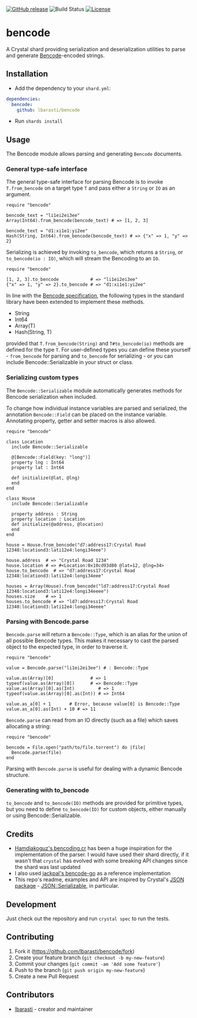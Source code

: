 [![GitHub release](https://img.shields.io/github/release/lbarasti/bencode.svg)](https://github.com/lbarasti/bencode/releases)
![Build Status](https://github.com/lbarasti/bencode/workflows/Crystal%20CI/badge.svg)
[![License](https://img.shields.io/badge/license-MIT-blue.svg)](https://opensource.org/licenses/MIT)

# bencode

A Crystal shard providing serialization and deserialization utilities to parse and generate [Bencode](https://en.wikipedia.org/wiki/Bencode)-encoded strings.

## Installation

* Add the dependency to your `shard.yml`:

```yaml
dependencies:
  bencode:
    github: lbarasti/bencode
```

* Run `shards install`

## Usage

The Bencode module allows parsing and generating `Bencode` documents.

### General type-safe interface
The general type-safe interface for parsing Bencode is to invoke `T.from_bencode` on a target type `T` and pass either a `String` or `IO` as an argument.

```crystal
require "bencode"

bencode_text = "li1ei2ei3ee"
Array(Int64).from_bencode(bencode_text) # => [1, 2, 3]

bencode_text = "d1:xi1e1:yi2ee"
Hash(String, Int64).from_bencode(bencode_text) # => {"x" => 1, "y" => 2}
```

Serializing is achieved by invoking `to_bencode`, which returns a `String`, or `to_bencode(io : IO)`, which will stream the Bencoding to an `IO`.

```crystal
require "bencode"

[1, 2, 3].to_bencode            # => "li1ei2ei3ee"
{"x" => 1, "y" => 2}.to_bencode # => "d1:xi1e1:yi2ee"
```

In line with the [Bencode specification](https://wiki.theory.org/index.php/BitTorrentSpecification), the following types in the standard library have been extended to implement these methods.
* String
* Int64
* Array(T)
* Hash(String, T)

provided that `T.from_bencode(String)` and `T#to_bencode(io)` methods are defined for the type `T`. For user-defined types you can define these yourself - `from_bencode` for parsing and `to_bencode` for serializing - or you can include Bencode::Serializable in your struct or class.

### Serializing custom types
The `Bencode::Serializable` module automatically generates methods for Bencode serialization when included.

To change how individual instance variables are parsed and serialized, the annotation `Bencode::Field` can be placed on the instance variable. Annotating property, getter and setter macros is also allowed.

```crystal
require "bencode"

class Location
  include Bencode::Serializable

  @[Bencode::Field(key: "long")]
  property lng : Int64
  property lat : Int64

  def initialize(@lat, @lng)
  end
end

class House
  include Bencode::Serializable

  property address : String
  property location : Location
  def initialize(@address, @location)
  end
end

house = House.from_bencode("d7:address17:Crystal Road 12348:locationd3:lati12e4:longi34eee")

house.address  # => "Crystal Road 1234"
house.location # => #<Location:0x10cd93d80 @lat=12, @lng=34>
house.to_bencode  # => "d7:address17:Crystal Road 12348:locationd3:lati12e4:longi34eee"

houses = Array(House).from_bencode("ld7:address17:Crystal Road 12348:locationd3:lati12e4:longi34eeee")
houses.size    # => 1
houses.to_bencode # => "ld7:address17:Crystal Road 12348:locationd3:lati12e4:longi34eeee"
```

### Parsing with Bencode.parse
`Bencode.parse` will return a `Bencode::Type`, which is an alias for the union of all possible Bencode types. This makes it necessary to cast the parsed object to the expected type, in order to traverse it.

```crystal
require "bencode"

value = Bencode.parse("li1ei2ei3ee") # : Bencode::Type

value.as(Array)[0]              # => 1
typeof(value.as(Array)[0])      # => Bencode::Type
value.as(Array)[0].as(Int)         # => 1
typeof(value.as(Array)[0].as(Int)) # => Int64

value.as_a[0] + 1       # Error, because value[0] is Bencode::Type
value.as_a[0].as(Int) + 10 # => 11
```

`Bencode.parse` can read from an IO directly (such as a file) which saves allocating a string:

```crystal
require "bencode"

bencode = File.open("path/to/file.torrent") do |file|
  Bencode.parse(file)
end
```

Parsing with `Bencode.parse` is useful for dealing with a dynamic Bencode structure.

### Generating with to_bencode
`to_bencode` and `to_bencode(IO)` methods are provided for primitive types, but you need to define `to_bencode(IO)` for custom objects, either manually or using Bencode::Serializable.

## Credits
* [Hamdiakoguz's  bencoding.cr](https://github.com/Hamdiakoguz/bencoding.cr) has been a huge inspiration for the implementation of the parser. I would have used their shard directly, if it wasn't that `crystal` has evolved with some breaking API changes since the shard was last updated
* I also used [jackpal's bencode-go](https://github.com/jackpal/bencode-go) as a reference implementation
* This repo's readme, examples and API are inspired by Crystal's [JSON package](https://crystal-lang.org/api/0.35.1/JSON.html) - [JSON::Serializable](https://crystal-lang.org/api/0.35.1/JSON/Serializable.html), in particular.

## Development

Just check out the repository and run `crystal spec` to run the tests.

## Contributing

1. Fork it (<https://github.com/lbarasti/bencode/fork>)
2. Create your feature branch (`git checkout -b my-new-feature`)
3. Commit your changes (`git commit -am 'Add some feature'`)
4. Push to the branch (`git push origin my-new-feature`)
5. Create a new Pull Request

## Contributors

- [lbarasti](https://github.com/lbarasti) - creator and maintainer
